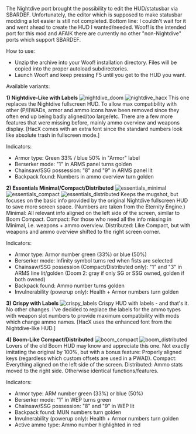 The Nightdive port brought the possibility to edit the HUD/statusbar via SBARDEF. Unfortunately, the editor which is supposed to make statusbar modding a lot easier is still not completed. Bottom line: I couldn't wait for it and went ahead to create the HUD I wanted/needed.
Woof! is the intended port for this mod and AFAIK there are currently no other "non-Nightdive" ports which support SBARDEF.

How to use:
- Unzip the archive into your Woof! installation directory. Files will be copied into the proper autoload subdirectories.
- Launch Woof! and keep pressing F5 until you get to the HUD you want.

Available variants:

**1) Nightdive-Like with Labels**
   ![nightdive_doom](https://github.com/user-attachments/assets/afdae6b6-5975-42b1-a227-3ab43c0dc97e)
   ![nightdive_hacx](https://github.com/user-attachments/assets/7db04c46-b59d-4e66-80a9-e9c61da69b3d)
   This one replaces the Nightdive fullscreen HUD. To allow max compatibility with other (P/I)WADs, armor and ammo icons have been removed since they often end up being badly aligned/too large/etc. There are a few more features that were missing before, mainly ammo overview and weapons display. [HacX comes with an extra font since the standard numbers look like absolute trash in fullscreen mode.]
   
   Indicators:
   - Armor type: Green 33% / blue 50% in "Armor" label
   - Berserker mode: "1" in ARMS panel turns golden
   - Chainsaw/SSG possession: "8" and "9" in ARMS panel lit
   - Backpack found: Numbers in ammo overview turn golden

**2) ﻿Essentials Minimal/Compact/Distributed**
   ![essentials_minimal](https://github.com/user-attachments/assets/53dd8467-1e21-49b7-a792-224274a9c19f)
   ![essentials_compact](https://github.com/user-attachments/assets/debb7289-8f09-45eb-966a-c09e5fd5df07)
   ![essentials_distributed](https://github.com/user-attachments/assets/23b69c51-6c15-4d5c-a9ae-1c18df3f1e1d)
   K﻿eeps the mugshot, but focuses on the basic info provided by the original Nightdive fullscreen HUD to save more screen space. (Numbers are taken from the Eternity Engine.)
   Minimal: All relevant info aligned on the left side of the screen, similar to Boom Compact.
   Compact: For those who ﻿need all the info missing in Minimal, i.e. weapons + ammo overvi﻿ew.
   Distributed: Like Compact, but with weapo﻿ns﻿ and ammo overview shifted to the right scr﻿een ﻿corner﻿.
   
   Indicators:
   - Armor type: Armor number green (33%) or blue (50%)
   - Berserker mode: Infinity symbol turns﻿ red when fists are selected
   - Chainsaw/SSG possession (Compact/Distributed only): "1" and "3" in ARMS line lit/golden (Doom 2: gray if only SG or SSG owned, golden if both owned)
   - Backpack found: Ammo number turns golden
   - Invulnerability (powerup only): Health + Armor numbers turn golden
   
**3) Crispy with Labels**
   ![crispy_labels](https://github.com/user-attachments/assets/642b3baf-b33e-4525-b78c-b95557d5f74b)
   Crispy HUD with labels - and that's it. No other changes. I've de﻿cided to replace the labels for the ammo types with weapon slot numbers to provide maximum compatibility with mods which change ammo names. [HacX uses the enhanced font from the Nightdive-like﻿ HUD.]

**4) Boom-Like Compact/Distributed**
   ![boom_compact](https://github.com/user-attachments/assets/50924c5e-878a-4646-ba29-ec36ff16349f)
   ![boom_distributed](https://github.com/user-attachments/assets/0901317c-39f3-4c44-9a49-657049b68160)
   Lovers of the old Boom HUD may know and appreciate this one. Not exactly imitating the original by 100%, but with a bonus feature: Properly aligned keys (regardless which custom offsets are used in a PWAD).
   Compact: Everything aligned on the left side of the screen.
   Distributed: Ammo stats moved to the right side. Otherwise identica﻿l functions/features.
   
   Indicators:
   - Armor type: ARM number green (33%) or blue (50%)
   - Berserker mode: "1" in WEP turns green
   - Chainsaw/SSG possession: "8" and "9" in WEP lit
   - Backpack found: MUN numbers turn golden
   - Invulnerability (powerup only): Health + Armor numbers turn golden
   - Active ammo type: Ammo number highlighted in red


